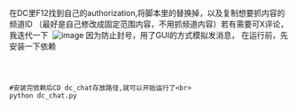 在DC里F12找到自己的authorization,将脚本里的替换掉，以及复制想要抓内容的频道ID （最好是自己修改成固定范围内容，不用抓频道内容）若有需要可X评论，我迭代一下 
![image](https://github.com/user-attachments/assets/dcd43eeb-30d7-46ea-b2df-a7751da993c9)
因为防止封号，用了GUI的方式模拟发消息， 在运行前，先安装一下依赖<br>

```pip install pyautogui pyperclip



#安装完依赖后CD dc_chat存放路径,就可以开始运行了<br>
python dc_chat.py
